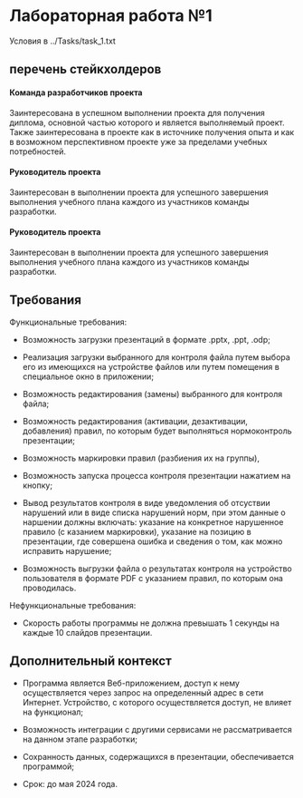 <h1>Лабораторная работа №1</h1>
<p>Условия в ../Tasks/task_1.txt</p>
<h2>перечень стейкхолдеров</h2>
<h4>Команда разработчиков проекта</h4>
Заинтересована в успешном выполнении проекта для получения диплома, основной частью которого и является выполняемый проект. Также заинтересована в проекте как в источнике получения опыта и как в возможном перспективном проекте уже за пределами учебных потребностей.
<h4>Руководитель проекта</h4>
Заинтересован в выполнении проекта для успешного завершения выполнения учебного плана каждого из участников команды разработки.
<h4>Руководитель проекта</h4>
Заинтересован в выполнении проекта для успешного завершения выполнения учебного плана каждого из участников команды разработки.
<h2>Требования</h2>
<p>Функциональные требования:</p>

- Возможность загрузки презентаций в формате .pptx, .ppt, .odp;

- Реализация загрузки выбранного для контроля файла путем выбора его из имеющихся на устройстве файлов или путем помещения в специальное окно в приложении;
  
- Возможность редактирования (замены) выбранного для контроля файла;
  
- Возможность редактирования (активации, дезактивации, добавления) правил, по которым будет выполняться нормоконтроль презентации;
  
- Возможность маркировки правил (разбиения их на группы),
  
- Возможность запуска процесса контроля презентации нажатием на кнопку;
  
- Вывод результатов контроля в виде уведомления об отсуствии нарушений или в виде списка нарушений норм, при этом данные о наршении должны включать: указание на конкретное нарушенное правило (с казанием маркировки), указание на позицию в презентации, где совершена ошибка и сведения о том, как можно исправить нарушение;

- Возможность выгрузки файла о результатах контроля на устройство пользователя в формате PDF с указанием правил, по которым она проводилась.
</p>
<p>Нефункциональные требования:
  
- Скорость работы программы не должна превышать 1 секунды на каждые 10 слайдов презентации.
</p>
<h2>Дополнительный контекст</h2>

- Программа является Веб-приложением, доступ к нему осуществляется через запрос на определенный адрес в сети Интернет. Устройство, с которого осуществляется доступ, не влияет на функционал;
  
- Возможность интеграции с другими сервисами не рассматривается на данном этапе разработки;
  
- Сохранность данных, содержащихся в презентации, обеспечивается программой;
  
- Срок: до мая 2024 года.
